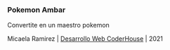 ### Pokemon Ambar 
Convertite en un maestro pokemon


Micaela Ramirez | [Desarrollo Web CoderHouse](https://www.coderhouse.com/online/desarrollo-web-online) | 2021
